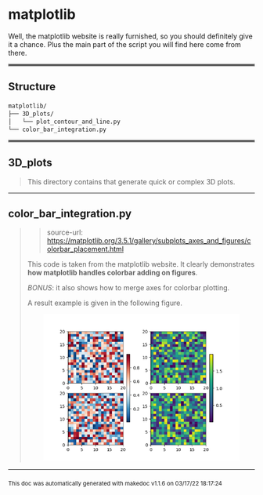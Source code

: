 # matplotlib

Well, the matplotlib website is really furnished, so you should definitely give it a chance. 
Plus the main part of the script you will find here come from there.
<hr style="border:2px solid gray"> </hr>

## Structure 
```
matplotlib/
├── 3D_plots/
│   └── plot_contour_and_line.py
└── color_bar_integration.py
```

<hr style="border:2px solid gray"> </hr>

## 3D_plots
>
>This directory contains that generate quick or complex 3D plots.
---
## color_bar_integration.py
>> source-url: https://matplotlib.org/3.5.1/gallery/subplots_axes_and_figures/colorbar_placement.html
>
>This code is taken from the matplotlib website. It clearly demonstrates **how matplotlib handles colorbar adding
>on figures**.
>
>_BONUS_: it also shows how to merge axes for colorbar plotting.
>
>A result example is given in the following figure.
>
><p align="center"><img src="./../../doc/imgs/color_bar_integration_output.png" alt="drawing" class="center" width="400"/>
>

---




<sub>This doc was automatically generated with makedoc v1.1.6 on  03/17/22 18:17:24 